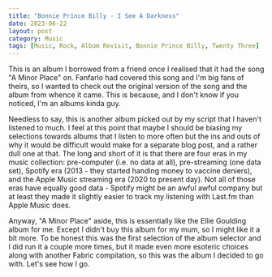 ```yaml
---
title: "Bonnie Prince Billy - I See A Darkness"
date: 2023-06-22
layout: post
category: Music
tags: [Music, Rock, Album Revisit, Bonnie Prince Billy, Twenty Three]
---
```

This is an album I borrowed from a friend once I realised that it had the song "A Minor Place" on. Fanfarlo had covered this song and I'm big fans of theirs, so I wanted to check out the original version of the song and the album from whence it came. This is because, and I don't know if you noticed, I'm an albums kinda guy.

Needless to say, this is another album picked out by my script that I haven't listened to much. I feel at this point that maybe I should be biasing my selections towards albums that I listen to more often but the ins and outs of why it would be difficult would make for a separate blog post, and a rather dull one at that. The long and short of it is that there are four eras in my music collection: pre-computer (i.e. no data at all), pre-streaming (one data set), Spotify era (2013 - they started handing money to vaccine deniers), and the Apple Music streaming era (2020 to present day). Not all of those eras have equally good data - Spotify might be an awful awful company but at least they made it slightly easier to track my listening with Last.fm than Apple Music does. 

Anyway, "A Minor Place" aside, this is essentially like the Ellie Goulding album for me. Except I didn't buy this album for my mum, so I might like it a bit more. To be honest this was the first selection of the album selector and I did run it a couple more times, but it made even more esoteric choices along with another Fabric compilation, so this was the album I decided to go with. Let's see how I go.

